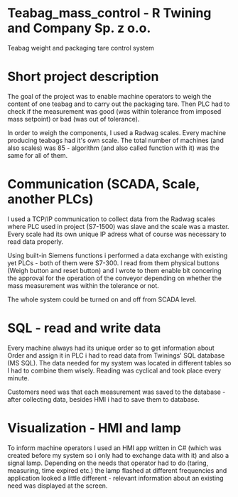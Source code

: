 # Teabag_mass_control - R Twining and Company Sp. z o.o.
Teabag weight and packaging tare control system

# Short project description

The goal of the project was to enable machine operators to weigh the content of one teabag and to carry out the packaging tare. Then PLC had to check if the measurement was good (was within tolerance from imposed mass setpoint) or bad (was out of tolerance).

In order to weigh the components, I used a Radwag scales. Every machine producing teabags had it's own scale. The total number of machines (and also scales) was 85 - algorithm (and also called function with it) was the same for all of them.

# Communication (SCADA, Scale, another PLCs)

I used a TCP/IP communication to collect data from the Radwag scales where PLC used in project (S7-1500) was slave and the scale was a master. Every scale had its own unique IP adress what of course was necessary to read data properly.

Using built-in Siemens functions i performed a data exchange with existing yet PLCs - both of them were S7-300. I read from them physical buttons (Weigh button and reset button) and I wrote to them enable bit concering the approval for the operation of the conveyor depending on whether the mass measurement was within the tolerance or not.

The whole system could be turned on and off from SCADA level.

# SQL - read and write data

Every machine always had its unique order so to get information about Order and assign it in PLC i had to read data from Twinings' SQL database (MS SQL). The data needed for my system was located in different tables so I had to combine them wisely. Reading was cyclical and took place every minute.

Customers need was that each measurement was saved to the database - after collecting data, besides HMI i had to save them to database.


# Visualization - HMI and lamp

To inform machine operators I used an HMI app written in C# (which was created before my system so i only had to exchange data with it) and also a signal lamp. Depending on the needs that operator had to do (taring, measuring, time expired etc.) the lamp flashed at different frequencies and application looked a little different - relevant information about an existing need was displayed at the screen.




